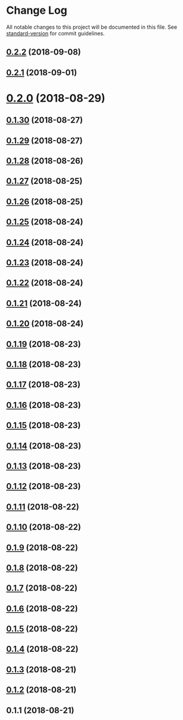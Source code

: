 # Change Log

All notable changes to this project will be documented in this file. See [standard-version](https://github.com/conventional-changelog/standard-version) for commit guidelines.

<a name="0.2.2"></a>
## [0.2.2](https://github.com/ktquez/vuepress-theme-ktquez/compare/v0.2.1...v0.2.2) (2018-09-08)



<a name="0.2.1"></a>
## [0.2.1](https://github.com/ktquez/vuepress-theme-ktquez/compare/v0.2.0...v0.2.1) (2018-09-01)



<a name="0.2.0"></a>
# [0.2.0](https://github.com/ktquez/vuepress-theme-ktquez/compare/v0.1.30...v0.2.0) (2018-08-29)



<a name="0.1.30"></a>
## [0.1.30](https://github.com/ktquez/vuepress-theme-ktquez/compare/v0.1.29...v0.1.30) (2018-08-27)



<a name="0.1.29"></a>
## [0.1.29](https://github.com/ktquez/vuepress-theme-ktquez/compare/v0.1.28...v0.1.29) (2018-08-27)



<a name="0.1.28"></a>
## [0.1.28](https://github.com/ktquez/vuepress-theme-ktquez/compare/v0.1.27...v0.1.28) (2018-08-26)



<a name="0.1.27"></a>
## [0.1.27](https://github.com/ktquez/vuepress-theme-ktquez/compare/v0.1.26...v0.1.27) (2018-08-25)



<a name="0.1.26"></a>
## [0.1.26](https://github.com/ktquez/vuepress-theme-ktquez/compare/v0.1.25...v0.1.26) (2018-08-25)



<a name="0.1.25"></a>
## [0.1.25](https://github.com/ktquez/vuepress-theme-ktquez/compare/v0.1.24...v0.1.25) (2018-08-24)



<a name="0.1.24"></a>
## [0.1.24](https://github.com/ktquez/vuepress-theme-ktquez/compare/v0.1.23...v0.1.24) (2018-08-24)



<a name="0.1.23"></a>
## [0.1.23](https://github.com/ktquez/vuepress-theme-ktquez/compare/v0.1.22...v0.1.23) (2018-08-24)



<a name="0.1.22"></a>
## [0.1.22](https://github.com/ktquez/vuepress-theme-ktquez/compare/v0.1.21...v0.1.22) (2018-08-24)



<a name="0.1.21"></a>
## [0.1.21](https://github.com/ktquez/vuepress-theme-ktquez/compare/v0.1.20...v0.1.21) (2018-08-24)



<a name="0.1.20"></a>
## [0.1.20](https://github.com/ktquez/vuepress-theme-ktquez/compare/v0.1.19...v0.1.20) (2018-08-24)



<a name="0.1.19"></a>
## [0.1.19](https://github.com/ktquez/vuepress-theme-ktquez/compare/v0.1.18...v0.1.19) (2018-08-23)



<a name="0.1.18"></a>
## [0.1.18](https://github.com/ktquez/vuepress-theme-ktquez/compare/v0.1.17...v0.1.18) (2018-08-23)



<a name="0.1.17"></a>
## [0.1.17](https://github.com/ktquez/vuepress-theme-ktquez/compare/v0.1.16...v0.1.17) (2018-08-23)



<a name="0.1.16"></a>
## [0.1.16](https://github.com/ktquez/vuepress-theme-ktquez/compare/v0.1.15...v0.1.16) (2018-08-23)



<a name="0.1.15"></a>
## [0.1.15](https://github.com/ktquez/vuepress-theme-ktquez/compare/v0.1.14...v0.1.15) (2018-08-23)



<a name="0.1.14"></a>
## [0.1.14](https://github.com/ktquez/vuepress-theme-ktquez/compare/v0.1.13...v0.1.14) (2018-08-23)



<a name="0.1.13"></a>
## [0.1.13](https://github.com/ktquez/vuepress-theme-ktquez/compare/v0.1.12...v0.1.13) (2018-08-23)



<a name="0.1.12"></a>
## [0.1.12](https://github.com/ktquez/vuepress-theme-ktquez/compare/v0.1.11...v0.1.12) (2018-08-23)



<a name="0.1.11"></a>
## [0.1.11](https://github.com/ktquez/vuepress-theme-ktquez/compare/v0.1.10...v0.1.11) (2018-08-22)



<a name="0.1.10"></a>
## [0.1.10](https://github.com/ktquez/vuepress-theme-ktquez/compare/v0.1.9...v0.1.10) (2018-08-22)



<a name="0.1.9"></a>
## [0.1.9](https://github.com/ktquez/vuepress-theme-ktquez/compare/v0.1.8...v0.1.9) (2018-08-22)



<a name="0.1.8"></a>
## [0.1.8](https://github.com/ktquez/vuepress-theme-ktquez/compare/v0.1.7...v0.1.8) (2018-08-22)



<a name="0.1.7"></a>
## [0.1.7](https://github.com/ktquez/vuepress-theme-ktquez/compare/v0.1.6...v0.1.7) (2018-08-22)



<a name="0.1.6"></a>
## [0.1.6](https://github.com/ktquez/vuepress-theme-ktquez/compare/v0.1.5...v0.1.6) (2018-08-22)



<a name="0.1.5"></a>
## [0.1.5](https://github.com/ktquez/vuepress-theme-ktquez/compare/v0.1.4...v0.1.5) (2018-08-22)



<a name="0.1.4"></a>
## [0.1.4](https://github.com/ktquez/vuepress-theme-ktquez/compare/v0.1.3...v0.1.4) (2018-08-22)



<a name="0.1.3"></a>
## [0.1.3](https://github.com/ktquez/vuepress-theme-ktquez/compare/v0.1.2...v0.1.3) (2018-08-21)



<a name="0.1.2"></a>
## [0.1.2](https://github.com/ktquez/vuepress-theme-ktquez/compare/v0.1.1...v0.1.2) (2018-08-21)



<a name="0.1.1"></a>
## 0.1.1 (2018-08-21)
